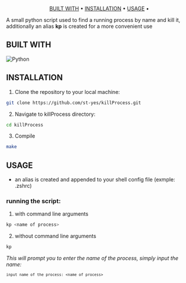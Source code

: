 
<p align="center">
  <a href="#BUILT WITH">BUILT WITH</a> •
  <a href="#INSTALLATION">INSTALLATION</a> •
  <a href="#USAGE">USAGE</a> •
</p>

<p>
A small python script used to find a running process by name and kill it, additionally an alias <strong>kp</strong> is created for a more convenient use
</p>

## BUILT WITH
![Python](https://img.shields.io/badge/python-3670A0?style=for-the-badge&logo=python&logoColor=ffdd54)

## INSTALLATION
1. Clone the repository to your local machine:
```bash
git clone https://github.com/st-yes/killProcess.git
```
2. Navigate to killProcess directory:
```bash
cd killProcess
```
3. Compile
```bash
make
```
## USAGE

- an alias is created and appended to your shell config file (exmple: .zshrc)
### running the script:
1. with command line arguments
```bash
kp <name of process>
```
2. without command line arguments

```bash
kp
```
<em>This will prompt you to enter the name of the process, simply input the name:</em>
<small>
```
input name of the process: <name of process>
``` 
</small>
